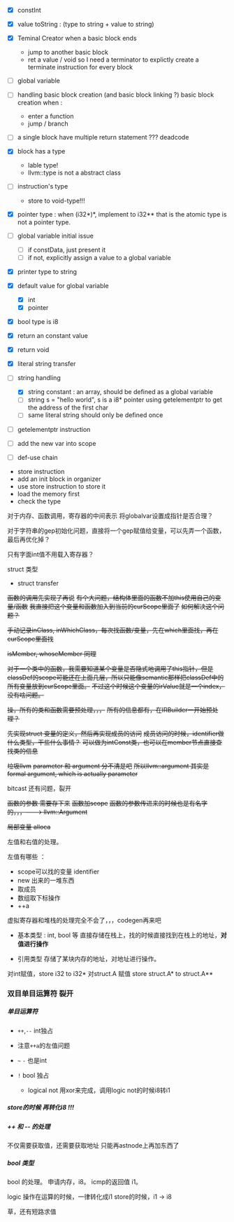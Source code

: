 - [x] constInt
- [x] value toString : (type to string + value to string)
- [x] Teminal Creator
    when a basic block ends
  - jump to another basic block
  - ret a value / void
    so I need a terminator to explictly create a terminate instruction for every block
 
- [ ] global variable
 
- [ ] handling basic block creation (and basic block linking ?) 
    basic block creation when :
  - enter a function
  - jump / branch
 
- [ ] a single block have multiple return statement ??? deadcode 
 
- [x] block has a type 
  - lable type!
  - llvm::type is not a abstract class
 
- [ ] instruction's type
  - store to void-type!!!

- [x] pointer type : when (i32*)*, implement to i32**
    that is the atomic type is not a pointer type.

- [ ] global variable initial issue
    - [ ] if constData, just present it
    - [ ] if not, explicitly assign a value to a global variable

- [x] printer type to string
- [x] default value for global variable
    - [x] int
    - [x] pointer
- [x] bool type is i8
- [x] return an constant value
- [x] return void
- [x] literal string transfer

- [ ] string handling
  - [x] string constant : an array, should be defined as a global variable
  - [ ] string s = "hello world", s is a i8* pointer 
        using getelementptr to get the address of the first char
  - [ ] same literal string should only be defined once

- [ ] getelementptr instruction

- [ ] add the new var into scope

- [ ] def-use chain

- store instruction
- add an init block in organizer
- use store instruction to store it
- load the memory first
- check the type

对于内存、函数调用，寄存器的中间表示
将globalvar设置成指针是否合理？

对于字符串的gep初始化问题，直接将一个gep赋值给变量，可以先弄一个函数，最后再优化掉？

只有字面int值不用载入寄存器？

struct 类型
- struct transfer

~~函数的调用先实现了再说~~
~~有个大问题，结构体里面的函数不加this使用自己的变量/函数~~
~~我直接把这个变量和函数加入到当前的curScope里面了~~
~~如何解决这个问题？~~

~~手动记录inClass, inWhichClass，每次找函数/变量，先在which里面找，再在curScope里面找~~

~~isMember, whoseMember 同理~~

~~对于一个类中的函数，我需要知道某个变量是否隐式地调用了this指针，但是classDef的scope可能还在上面几层，所以只能像semantic那样把classDef中的所有变量放到curScope里面。~~
~~不过这个时候这个变量的irValue就是一个index，没有啥问题。~~

~~操，所有的类和函数需要预处理，，，~~
~~所有的信息都有，在IRBuilder一开始预处理？~~

~~先实现struct 变量的定义，然后再实现成员的访问~~
~~成员访问的时候，identifier做什么类型，干些什么事情？~~
~~可以做为intConst类，也可以在member节点直接查找类的信息~~

~~垃圾llvm~~ ~~parameter 和 argument 分不清是吧~~
~~所以llvm::argument 其实是 formal argument, which is actually parameter~~

bitcast 还有问题，裂开

~~函数的参数 需要存下来~~
~~函数加scope~~
~~函数的参数传进来的时候也是有名字的，，，---> llvm::Argument~~
 
~~局部变量 alloca~~

左值和右值的处理。

左值有哪些 ：
- scope可以找的变量 identifier
- new 出来的一堆东西
- 取成员
- 数组取下标操作
- ++a

虚拟寄存器和堆栈的处理完全不会了，，，codegen再来吧

- 基本类型 : int, bool 等
  直接存储在栈上，找的时候直接找到在栈上的地址，**对值进行操作**

- 引用类型 
  存储了某块内存的地址，对地址进行操作。

对int赋值，store i32 to i32*
对struct.A 赋值 store struct.A* to struct.A**

### 双目单目运算符 裂开

##### 单目运算符

- `++`,`--` int独占
- 注意`++a`的左值问题
- `~` `-` 也是int

- `!` bool 独占
  - logical not 用xor来完成，调用logic not的时候i8转i1

#####  store的时候 再转化i8 !!!

##### ++ 和 -- 的处理

不仅需要获取值，还需要获取地址
只能再astnode上再加东西了


##### bool 类型

bool 的处理。
申请内存，i8。
icmp的返回值 i1。

logic 操作在运算的时候，一律转化成i1
store的时候，i1 -> i8

草，还有短路求值